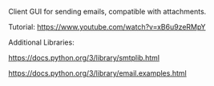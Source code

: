Client GUI for sending emails, compatible with attachments.

Tutorial: https://www.youtube.com/watch?v=xB6u9zeRMpY

Additional Libraries: 

https://docs.python.org/3/library/smtplib.html

https://docs.python.org/3/library/email.examples.html
